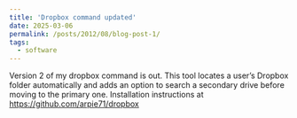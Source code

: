 ```yaml
---
title: 'Dropbox command updated'
date: 2025-03-06
permalink: /posts/2012/08/blog-post-1/
tags:
  - software
---
```


Version 2 of my dropbox command is out. This tool locates a user’s Dropbox folder automatically and adds an option to search a secondary drive before moving to the primary one. Installation instructions at https://github.com/arpie71/dropbox  

